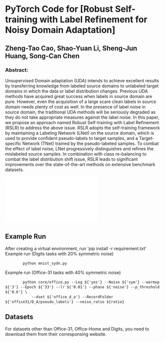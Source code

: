 # PyTorch Code for [Robust Self-training with Label Refinement for Noisy Domain Adaptation]
## Zheng-Tao Cao, Shao-Yuan Li, Sheng-Jun Huang, Song-Can Chen

### Abstract:
Unsupervised Domain adaptation (UDA) intends to achieve excellent results by transferring knowledge from labeled source
domains to unlabeled target domains in which the data or label distribution changes. Previous UDA methods have acquired great
success when labels in source domain are pure. However, even the acquisition of a large scare clean labels in source domain needs
plenty of cost as well. In the presence of label noise in source domain, the traditional UDA methods will be seriously degraded as they
do not take appropriate measures against the label noise. In this paper, we propose an approach named Robust Self-training with Label
Refinement (RSLR) to address the above issue. RSLR adopts the self-training framework by maintaining a Labeling Network (LNet) on
the source domain, which is used to provide confident pseudo-labels to target samples, and a Target-specific Network (TNet) trained by
the pseudo-labeled samples. To combat the effect of label noise, LNet progressively distinguishes and refines the mislabeled source
samples. In combination with class re-balancing to combat the label distribution shift issue, RSLR leads to significant improvements
over the state-of-the-art methods on extensive benchmark datasets.

![Framework](./structure.pdf)

## Example Run
After creating a virtual environment, run 'pip install -r requirement.txt'
Example run (Digits tasks with 20% symmetric noise)

            python mnist_sydn.py

Example run (Office-31 tasks with 40% symmetric noise)

            python core/office.py --Log ${'yes'} --Noise ${'sym'} --warmup ${'3'} --Epoch ${'33'} --lr ${'0.01'} --phase ${'noise'} --p_threshold ${'0.6'} \
                --dset ${'office_d_a'} --RecordFolder ${'office31/D_A/pseudo_labels'} --noise_ratio ${ratio}
## Datasets
For datasets other than Office-31, Office-Home and Digits, you need to download them from their corresponsing website.




